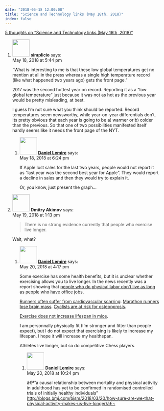 ```yaml
---
date: "2018-05-18 12:00:00"
title: "Science and Technology links (May 18th, 2018)"
index: false
---
```


[5 thoughts on &ldquo;Science and Technology links (May 18th, 2018)&rdquo;](/lemire/blog/2018/05-18-science-and-technology-links-may-18th-2018)

<ol class="comment-list">
<li id="comment-304012" class="comment even thread-even depth-1 parent">
<div class="comment-author vcard">
<img alt src="https://secure.gravatar.com/avatar/f6f9b601ff765129fe8a092bb4be73d3?s=56&#038;d=mm&#038;r=g" srcset="https://secure.gravatar.com/avatar/f6f9b601ff765129fe8a092bb4be73d3?s=112&#038;d=mm&#038;r=g 2x" class="avatar avatar-56 photo" height="56" width="56" decoding="async" /> <b class="fn">simplicio</b> <span class="says">says:</span> </div>
<div class="comment-metadata"><time datetime="2018-05-18T17:44:00+00:00">May 18, 2018 at 5:44 pm</time></a> </div>
<div class="comment-content">
<p>&ldquo;What is interesting to me is that these low global temperatures get no mention at all in the press whereas a single high temperature record (like what happened two years ago) gets the front page.&rdquo;</p>
<p>2017 was the second hottest year on record. Reporting it as a &ldquo;low global temperature&rdquo; just because it was not as hot as the previous year would be pretty misleading, at best.</p>
<p>I guess I&rsquo;m not sure what you think should be reported. Record temperatures seem newsworthy, while year-on-year differentials don&rsquo;t. Its pretty obvious that each year is going to be a) warmer or b) colder than the previous. So that one of two possibilities manifested itself hardly seems like it needs the front page of the NYT.</p>
</div>
<ol class="children">
<li id="comment-304015" class="comment byuser comment-author-lemire bypostauthor odd alt depth-2">
<div class="comment-author vcard">
<img alt src="https://secure.gravatar.com/avatar/2ca999bef9535950f5b84281a4dab006?s=56&#038;d=mm&#038;r=g" srcset="https://secure.gravatar.com/avatar/2ca999bef9535950f5b84281a4dab006?s=112&#038;d=mm&#038;r=g 2x" class="avatar avatar-56 photo" height="56" width="56" decoding="async" /> <b class="fn"><a href="https://lemire.me/en/" class="url" rel="ugc">Daniel Lemire</a></b> <span class="says">says:</span> </div>
<div class="comment-metadata"><time datetime="2018-05-18T18:24:13+00:00">May 18, 2018 at 6:24 pm</time></a> </div>
<div class="comment-content">
<p>If Apple lost sales for the last two years, people would not report it as &ldquo;last year was the second best year for Apple&rdquo;. They would report a decline in sales and then they would try to explain it.</p>
<p>Or, you know, just present the graph&#8230;</p>
</div>
</li>
</ol>
</li>
<li id="comment-304103" class="comment even thread-odd thread-alt depth-1 parent">
<div class="comment-author vcard">
<img alt src="https://secure.gravatar.com/avatar/be9f3bba2d636e705656d932690ef977?s=56&#038;d=mm&#038;r=g" srcset="https://secure.gravatar.com/avatar/be9f3bba2d636e705656d932690ef977?s=112&#038;d=mm&#038;r=g 2x" class="avatar avatar-56 photo" height="56" width="56" loading="lazy" decoding="async" /> <b class="fn">Dmitry Akimov</b> <span class="says">says:</span> </div>
<div class="comment-metadata"><time datetime="2018-05-19T13:13:18+00:00">May 19, 2018 at 1:13 pm</time></a> </div>
<div class="comment-content">
<blockquote><p>
There is no strong evidence currently that people who exercise live longer.
</p></blockquote>
<p>Wait, what?</p>
</div>
<ol class="children">
<li id="comment-304246" class="comment byuser comment-author-lemire bypostauthor odd alt depth-2 parent">
<div class="comment-author vcard">
<img alt src="https://secure.gravatar.com/avatar/2ca999bef9535950f5b84281a4dab006?s=56&#038;d=mm&#038;r=g" srcset="https://secure.gravatar.com/avatar/2ca999bef9535950f5b84281a4dab006?s=112&#038;d=mm&#038;r=g 2x" class="avatar avatar-56 photo" height="56" width="56" loading="lazy" decoding="async" /> <b class="fn"><a href="https://lemire.me/en/" class="url" rel="ugc">Daniel Lemire</a></b> <span class="says">says:</span> </div>
<div class="comment-metadata"><time datetime="2018-05-20T16:17:13+00:00">May 20, 2018 at 4:17 pm</time></a> </div>
<div class="comment-content">
<p>Some exercise has some health benefits, but it is unclear whether exercising allows you to live longer. In the news recently was a report showing that <a href="http://www.abc.net.au/news/health/2018-05-15/men-with-physically-demanding-jobs-die-earlier-study-finds/9758844" rel="nofollow">people who do physical labor don&rsquo;t live as long as people who have office jobs</a>.</p>
<p><a href="https://running.competitor.com/2012/06/news/how-much-running-is-bad-for-your-heart_54331" rel="nofollow">Runners often suffer from cardiovascular scarring</a>. <a href="https://www.huffingtonpost.com/entry/ultra-marathons-brain-shrinkage_us_56675775e4b080eddf5602c3" rel="nofollow">Marathon runners lose brain mass</a>. <a href="http://articles.latimes.com/2009/feb/16/health/he-cycling16" rel="nofollow">Cyclists are at risk for osteoporosis</a>.</p>
<p><a href="https://www.ncbi.nlm.nih.gov/pmc/articles/PMC3922914/" rel="nofollow">Exercise does not increase lifespan in mice</a>.</p>
<p>I am personnally physically fit (I&rsquo;m stronger and fitter than people expect), but I do not expect that exercising is likely to increase my lifespan. I hope it will increase my healthspan.</p>
<p>Athletes live longer, but so do competitive Chess players.</p>
</div>
<ol class="children">
<li id="comment-304276" class="comment byuser comment-author-lemire bypostauthor even depth-3">
<div class="comment-author vcard">
<img alt src="https://secure.gravatar.com/avatar/2ca999bef9535950f5b84281a4dab006?s=56&#038;d=mm&#038;r=g" srcset="https://secure.gravatar.com/avatar/2ca999bef9535950f5b84281a4dab006?s=112&#038;d=mm&#038;r=g 2x" class="avatar avatar-56 photo" height="56" width="56" loading="lazy" decoding="async" /> <b class="fn"><a href="https://lemire.me/en/" class="url" rel="ugc">Daniel Lemire</a></b> <span class="says">says:</span> </div>
<div class="comment-metadata"><time datetime="2018-05-20T22:24:42+00:00">May 20, 2018 at 10:24 pm</time></a> </div>
<div class="comment-content">
<p>â€ª&rdquo;a causal relationship between mortality and physical activity in adulthood has yet to be confirmed in randomised controlled trials of initially healthy individuals&rdquo; <a href="http://blogs.bmj.com/bjsm/2018/03/20/how-sure-are-we-that-physical-activity-makes-us-live-longer/â€¬" rel="nofollow ugc">http://blogs.bmj.com/bjsm/2018/03/20/how-sure-are-we-that-physical-activity-makes-us-live-longer/â€¬</a></p>
</div>
</li>
</ol>
</li>
</ol>
</li>
</ol>
